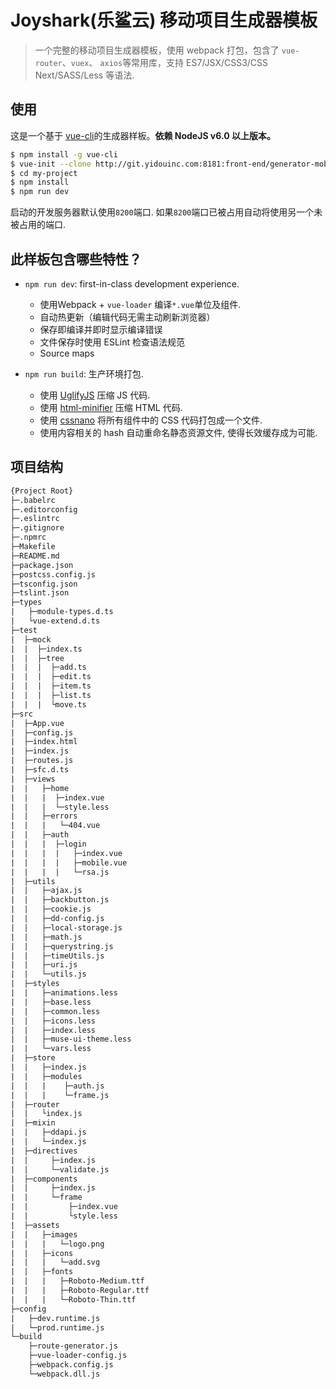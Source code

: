 # Joyshark(乐鲨云) 移动项目生成器模板

> 一个完整的移动项目生成器模板，使用 webpack 打包，包含了 `vue-router`、`vuex`、 `axios`等常用库，支持 ES7/JSX/CSS3/CSS Next/SASS/Less 等语法.

## 使用

这是一个基于 [vue-cli](https://github.com/vuejs/vue-cli)的生成器样板。**依赖 NodeJS v6.0 以上版本。**

``` bash
$ npm install -g vue-cli
$ vue-init --clone http://git.yidouinc.com:8181:front-end/generator-mobile my-project
$ cd my-project
$ npm install
$ npm run dev
```

启动的开发服务器默认使用`8200`端口. 如果`8200`端口已被占用自动将使用另一个未被占用的端口.

## 此样板包含哪些特性？

- `npm run dev`: first-in-class development experience.
  - 使用Webpack + `vue-loader` 编译`*.vue`单位及组件.
  - 自动热更新（编辑代码无需主动刷新浏览器）
  - 保存即编译并即时显示编译错误
  - 文件保存时使用 ESLint 检查语法规范
  - Source maps

- `npm run build`: 生产环境打包.
  - 使用 [UglifyJS](https://github.com/mishoo/UglifyJS2) 压缩 JS 代码.
  - 使用 [html-minifier](https://github.com/kangax/html-minifier) 压缩 HTML 代码.
  - 使用 [cssnano](https://github.com/ben-eb/cssnano) 将所有组件中的 CSS 代码打包成一个文件.
  - 使用内容相关的 hash 自动重命名静态资源文件, 使得长效缓存成为可能.

## 项目结构

```html
{Project Root}
├─.babelrc
├─.editorconfig
├─.eslintrc
├─.gitignore
├─.npmrc
├─Makefile
├─README.md
├─package.json
├─postcss.config.js
├─tsconfig.json
├─tslint.json
├─types
|   ├─module-types.d.ts
|   └vue-extend.d.ts
├─test
|  ├─mock
|  |  ├─index.ts
|  |  ├─tree
|  |  |  ├─add.ts
|  |  |  ├─edit.ts
|  |  |  ├─item.ts
|  |  |  ├─list.ts
|  |  |  └move.ts
├─src
|  ├─App.vue
|  ├─config.js
|  ├─index.html
|  ├─index.js
|  ├─routes.js
|  ├─sfc.d.ts
|  ├─views
|  |   ├─home
|  |   |  ├─index.vue
|  |   |  └─style.less
|  |   ├─errors
|  |   |   └─404.vue
|  |   ├─auth
|  |   |  ├─login
|  |   |  |   ├─index.vue
|  |   |  |   ├─mobile.vue
|  |   |  |   └─rsa.js
|  ├─utils
|  |   ├─ajax.js
|  |   ├─backbutton.js
|  |   ├─cookie.js
|  |   ├─dd-config.js
|  |   ├─local-storage.js
|  |   ├─math.js
|  |   ├─querystring.js
|  |   ├─timeUtils.js
|  |   ├─uri.js
|  |   └─utils.js
|  ├─styles
|  |   ├─animations.less
|  |   ├─base.less
|  |   ├─common.less
|  |   ├─icons.less
|  |   ├─index.less
|  |   ├─muse-ui-theme.less
|  |   └─vars.less
|  ├─store
|  |   ├─index.js
|  |   ├─modules
|  |   |    ├─auth.js
|  |   |    └─frame.js
|  ├─router
|  |   └index.js
|  ├─mixin
|  |   ├─ddapi.js
|  |   └─index.js
|  ├─directives
|  |     ├─index.js
|  |     └─validate.js
|  ├─components
|  |     ├─index.js
|  |     └─frame
|  |         ├─index.vue
|  |         └style.less
|  ├─assets
|  |   ├─images
|  |   |   └─logo.png
|  |   ├─icons
|  |   |   └─add.svg
|  |   ├─fonts
|  |   |   ├─Roboto-Medium.ttf
|  |   |   ├─Roboto-Regular.ttf
|  |   |   └─Roboto-Thin.ttf
├─config
|   ├─dev.runtime.js
|   └─prod.runtime.js
└─build
    ├─route-generator.js
    ├─vue-loader-config.js
    ├─webpack.config.js
    └─webpack.dll.js

```
